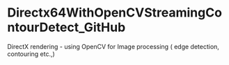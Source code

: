 # Directx64WithOpenCVStreamingContourDetect_GitHub

DirectX rendering - using OpenCV for Image processing ( edge detection, contouring  etc.,) 
